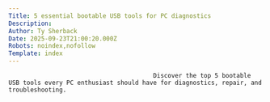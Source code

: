 ```yaml
---
Title: 5 essential bootable USB tools for PC diagnostics
Description: 
Author: Ty Sherback
Date: 2025-09-23T21:00:20.000Z
Robots: noindex,nofollow
Template: index
---
```


                                            Discover the top 5 bootable USB tools every PC enthusiast should have for diagnostics, repair, and troubleshooting.
                                        